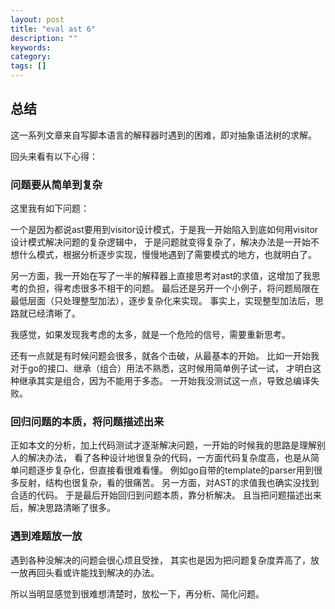 ```yaml
---
layout: post
title: "eval ast 6"
description: ""
keywords: 
category: 
tags: []
---
```


## 总结

这一系列文章来自写脚本语言的解释器时遇到的困难，即对抽象语法树的求解。

回头来看有以下心得：

### 问题要从简单到复杂

这里我有如下问题：

一个是因为都说ast要用到visitor设计模式，于是我一开始陷入到底如何用visitor设计模式解决问题的复杂逻辑中，
于是问题就变得复杂了，解决办法是一开始不想什么模式，根据分析逐步实现，慢慢地遇到了需要模式的地方，也就明白了。

另一方面，我一开始在写了一半的解释器上直接思考对ast的求值，这增加了我思考的负担，得考虑很多不相干的问题。
最后还是另开一个小例子，将问题局限在最低层面（只处理整型加法），逐步复杂化来实现。
事实上，实现整型加法后，思路就已经清晰了。

我感觉，如果发现我考虑的太多，就是一个危险的信号，需要重新思考。

还有一点就是有时候问题会很多，就各个击破，从最基本的开始。
比如一开始我对于go的接口、继承（组合）用法不熟悉，这时候用简单例子试一试，
才明白这种继承其实是组合，因为不能用于多态。
一开始我没测试这一点，导致总编译失败。

### 回归问题的本质，将问题描述出来

正如本文的分析，加上代码测试才逐渐解决问题，一开始的时候我的思路是理解别人的解决办法，
看了各种设计地很复杂的代码，一方面代码复杂度高，也是从简单问题逐步复杂化，但直接看很难看懂。
例如go自带的template的parser用到很多反射，结构也很复杂，看的很痛苦。
另一方面，对AST的求值我也确实没找到合适的代码。
于是最后开始回归到问题本质，靠分析解决。
且当把问题描述出来后，解决思路清晰了很多。

### 遇到难题放一放

遇到各种没解决的问题会很心烦且受挫，
其实也是因为把问题复杂度弄高了，放一放再回头看或许能找到解决的办法。

所以当明显感觉到很难想清楚时，放松一下，再分析、简化问题。
